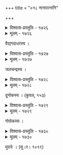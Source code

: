 +++
title = "०१८ नानारत्नानि"

+++



<details><summary>विश्वास-प्रस्तुतिः - १७२६</summary>

कथय किम् इदं जात्या ख्यातं किम् अस्य वराटकैः  
कतिभिर् अथवा लभ्यं चैतत् प्रयोजनम् अस्य किम् ।  
प्रतिपदम् इति ग्रामीणानां गणेन लघूकृतं   
बत करतले रत्नं कृत्वा विषीदति वाणिजः ॥१७२६॥
</details>

<details><summary>मूलम् - १७२६</summary>

कथय किम् इदं जात्या ख्यातं किम् अस्य वराटकैः  
कतिभिर् अथवा लभ्यं चैतत् प्रयोजनम् अस्य किम् ।  
प्रतिपदम् इति ग्रामीणानां गणेन लघूकृतं   
बत करतले रत्नं कृत्वा विषीदति वाणिजः ॥१७२६॥
</details>


वैद्यगदाधरस्य ।  



<details><summary>विश्वास-प्रस्तुतिः - १७२७</summary>

स्फटिकशकलः किं वा नेयं शिला किम् उ सैन्धवी   
किम् इति विहितस्तम्भो न स्याद् अयं करकोपलः ।  
इति कथाम् इह ग्रामीणानाम् अकाण्डविकल्पनैः   
शशधरमणे यास्यन्त्य् एते विडम्बनवासराः ॥१७२७॥
</details>

<details><summary>मूलम् - १७२७</summary>

स्फटिकशकलः किं वा नेयं शिला किम् उ सैन्धवी   
किम् इति विहितस्तम्भो न स्याद् अयं करकोपलः ।  
इति कथाम् इह ग्रामीणानाम् अकाण्डविकल्पनैः   
शशधरमणे यास्यन्त्य् एते विडम्बनवासराः ॥१७२७॥
</details>


जलचन्द्रस्य ।  



<details><summary>विश्वास-प्रस्तुतिः - १७२८</summary>

आघ्रातं परिचुम्बितं प्रतिमुहुर् लीढं च यच् चर्वितं   
क्षिप्तं वा यदि नीरसत्वकुपितेनेति व्यथां मा कृथाः ।  
हे माणिक्य तवैतद् एव कुशलं शाखामृगेणामुना  
यत् त्वं तत्त्वनिरूपणव्यसनिना चूर्णीकृतं नाश्मना ॥१७२८॥
</details>

<details><summary>मूलम् - १७२८</summary>

आघ्रातं परिचुम्बितं प्रतिमुहुर् लीढं च यच् चर्वितं   
क्षिप्तं वा यदि नीरसत्वकुपितेनेति व्यथां मा कृथाः ।  
हे माणिक्य तवैतद् एव कुशलं शाखामृगेणामुना  
यत् त्वं तत्त्वनिरूपणव्यसनिना चूर्णीकृतं नाश्मना ॥१७२८॥
</details>


दूनोकस्य । (कुवल्, १५३)  



<details><summary>विश्वास-प्रस्तुतिः - १७२९</summary>

जठरपिठरीम् अन्ये वारान्निधेर् अधिशेरते  
कठिनमणयो येषां छायाकलापजितं जगत् ।  
त्रिजगति पुनः को’यं कोलाहलः कमलापति  
प्रणयसुहृदो रत्नस्योच्चैर् अहो सदुपग्रहः ॥१७२९॥
</details>

<details><summary>मूलम् - १७२९</summary>

जठरपिठरीम् अन्ये वारान्निधेर् अधिशेरते  
कठिनमणयो येषां छायाकलापजितं जगत् ।  
त्रिजगति पुनः को’यं कोलाहलः कमलापति  
प्रणयसुहृदो रत्नस्योच्चैर् अहो सदुपग्रहः ॥१७२९॥
</details>


गोपोकस्य ।  



<details><summary>विश्वास-प्रस्तुतिः - १७३०</summary>

अये मुक्तारत्न प्रसर बहिर् उद्द्योतय गृहान्   
अपि क्षोणीन्द्राणां कुरु फलवतः स्वान् अपि गुणान् ।  
किम् अत्रैवात्मानं जरयसि मुधा शुक्तिकुहरे   
महागम्भीरो’यं जलधिर् इह कस् त्वां गणयति ॥१७३०॥
</details>

<details><summary>मूलम् - १७३०</summary>

अये मुक्तारत्न प्रसर बहिर् उद्द्योतय गृहान्   
अपि क्षोणीन्द्राणां कुरु फलवतः स्वान् अपि गुणान् ।  
किम् अत्रैवात्मानं जरयसि मुधा शुक्तिकुहरे   
महागम्भीरो’यं जलधिर् इह कस् त्वां गणयति ॥१७३०॥
</details>


मुरारेः । (सु।र। १०१९)  

